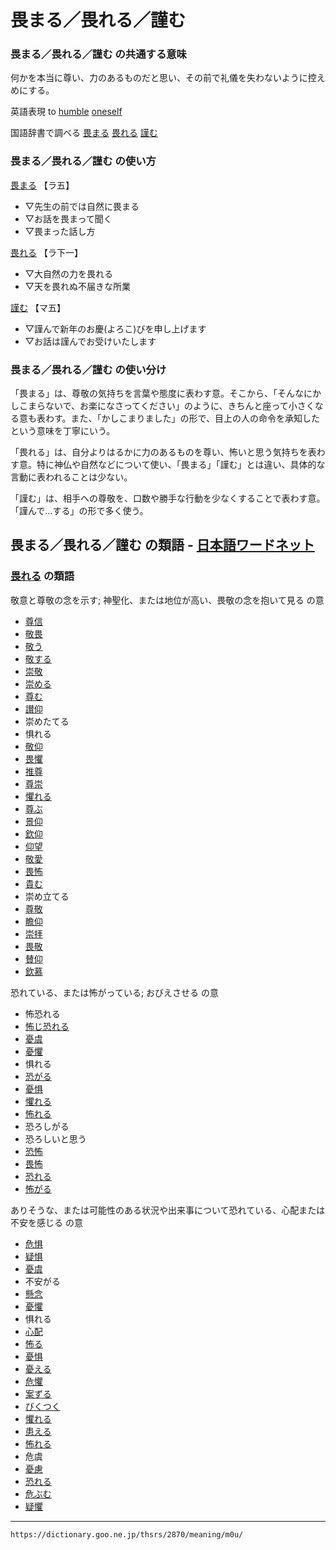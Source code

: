 # 畏まる／畏れる／謹む
### 畏まる／畏れる／謹む の共通する意味

何かを本当に尊い、力のあるものだと思い、その前で礼儀を失わないように控えめにする。

英語表現 to [humble](https://dictionary.goo.ne.jp/word/en/humble/#ej-41898) [oneself](https://dictionary.goo.ne.jp/word/en/oneself/#ej-59104)

国語辞書で調べる [畏まる](https://dictionary.goo.ne.jp/word/%E7%95%8F%E3%81%BE%E3%82%8B/#jn-40482) [畏れる](https://dictionary.goo.ne.jp/word/%E6%81%90%E3%82%8C%E3%82%8B/#jn-31379) [謹む](https://dictionary.goo.ne.jp/word/%E6%85%8E%E3%82%80_%28%E3%81%A4%E3%81%A4%E3%81%97%E3%82%80%29/#jn-147667)

### 畏まる／畏れる／謹む の使い方

[畏まる](https://dictionary.goo.ne.jp/word/%E7%95%8F%E3%81%BE%E3%82%8B/#jn-40482) 【ラ五】

- ▽先生の前では自然に畏まる
- ▽お話を畏まって聞く
- ▽畏まった話し方

[畏れる](https://dictionary.goo.ne.jp/word/%E6%81%90%E3%82%8C%E3%82%8B/#jn-31379) 【ラ下一】

- ▽大自然の力を畏れる
- ▽天を畏れぬ不届きな所業

[謹む](https://dictionary.goo.ne.jp/word/%E6%85%8E%E3%82%80_%28%E3%81%A4%E3%81%A4%E3%81%97%E3%82%80%29/#jn-147667) 【マ五】

- ▽謹んで新年のお慶(よろこ)びを申し上げます
- ▽お話は謹んでお受けいたします

### 畏まる／畏れる／謹む の使い分け

「畏まる」は、尊敬の気持ちを言葉や態度に表わす意。そこから、「そんなにかしこまらないで、お楽になさってください」のように、きちんと座って小さくなる意も表わす。また、「かしこまりました」の形で、目上の人の命令を承知したという意味を丁寧にいう。

「畏れる」は、自分よりはるかに力のあるものを尊い、怖いと思う気持ちを表わす意。特に神仏や自然などについて使い、「畏まる」「謹む」とは違い、具体的な言動に表われることは少ない。

「謹む」は、相手への尊敬を、口数や勝手な行動を少なくすることで表わす意。「謹んで…する」の形で多く使う。

畏まる／畏れる／謹む の類語 - [日本語ワードネット](http://compling.hss.ntu.edu.sg/wnja/)
------------------------------------------------------------------

### [畏れる](https://dictionary.goo.ne.jp/word/%E6%81%90%E3%82%8C%E3%82%8B/#jn-31379) の類語

敬意と尊敬の念を示す; 神聖化、または地位が高い、畏敬の念を抱いて見る の意

-   [尊信](https://dictionary.goo.ne.jp/word/%E5%B0%8A%E4%BF%A1/#jn-132045)
-   [敬畏](https://dictionary.goo.ne.jp/word/%E6%95%AC%E7%95%8F/#jn-66001)
-   [敬う](https://dictionary.goo.ne.jp/word/%E6%95%AC%E3%81%86/#jn-20625)
-   [敬する](https://dictionary.goo.ne.jp/word/%E6%95%AC%E3%81%99%E3%82%8B/#jn-66692)
-   [崇敬](https://dictionary.goo.ne.jp/word/%E5%B4%87%E6%95%AC/#jn-117041)
-   [崇める](https://dictionary.goo.ne.jp/word/%E5%B4%87%E3%82%81%E3%82%8B/#jn-2283)
-   [尊む](https://dictionary.goo.ne.jp/srch/jn/尊む/m1u/)
-   [讃仰](https://dictionary.goo.ne.jp/word/%E9%91%BD%E4%BB%B0_%28%E3%81%95%E3%82%93%E3%81%8E%E3%82%87%E3%81%86%29/#jn-90423)
-   崇めたてる
-   惧れる
-   [敬仰](https://dictionary.goo.ne.jp/word/%E6%95%AC%E4%BB%B0/#jn-66181)
-   [畏懼](https://dictionary.goo.ne.jp/word/%E7%95%8F%E6%87%BC/#jn-10548)
-   [推尊](https://dictionary.goo.ne.jp/word/%E6%8E%A8%E5%B0%8A/#jn-116592)
-   [尊崇](https://dictionary.goo.ne.jp/srch/jn/尊崇/m1u/)
-   [懼れる](https://dictionary.goo.ne.jp/word/%E6%81%90%E3%82%8C%E3%82%8B/#jn-31379)
-   [尊ぶ](https://dictionary.goo.ne.jp/srch/jn/尊ぶ/m1u/)
-   [景仰](https://dictionary.goo.ne.jp/srch/jn/景仰/m1u/)
-   [欽仰](https://dictionary.goo.ne.jp/srch/jn/欽仰/m1u/)
-   [仰望](https://dictionary.goo.ne.jp/word/%E4%BB%B0%E6%9C%9B/#jn-57037)
-   [敬愛](https://dictionary.goo.ne.jp/word/%E6%95%AC%E6%84%9B/#jn-65989)
-   [畏怖](https://dictionary.goo.ne.jp/word/%E7%95%8F%E6%80%96/#jn-14663)
-   [貴む](https://dictionary.goo.ne.jp/srch/jn/貴む/m1u/)
-   崇め立てる
-   [尊敬](https://dictionary.goo.ne.jp/srch/jn/尊敬/m1u/)
-   [瞻仰](https://dictionary.goo.ne.jp/srch/jn/瞻仰/m1u/)
-   [崇拝](https://dictionary.goo.ne.jp/word/%E5%B4%87%E6%8B%9D/#jn-117170)
-   [畏敬](https://dictionary.goo.ne.jp/word/%E7%95%8F%E6%95%AC/#jn-10703)
-   [賛仰](https://dictionary.goo.ne.jp/word/%E9%91%BD%E4%BB%B0_%28%E3%81%95%E3%82%93%E3%81%8E%E3%82%87%E3%81%86%29/#jn-90423)
-   [欽慕](https://dictionary.goo.ne.jp/word/%E6%AC%BD%E6%85%95/#jn-59774)

恐れている、または怖がっている; おびえさせる の意

-   怖恐れる
-   [怖じ恐れる](https://dictionary.goo.ne.jp/word/%E6%80%96%E3%81%98%E6%81%90%E3%82%8C%E3%82%8B/#jn-30931)
-   [憂虞](https://dictionary.goo.ne.jp/word/%E6%86%82%E6%83%A7/#jn-224031)
-   [憂懼](https://dictionary.goo.ne.jp/word/%E6%86%82%E6%87%BC/#jn-224029)
-   惧れる
-   [恐がる](https://dictionary.goo.ne.jp/word/%E6%80%96%E3%81%8C%E3%82%8B/#jn-250138)
-   [憂惧](https://dictionary.goo.ne.jp/word/%E6%86%82%E6%83%A7/#jn-224031)
-   [懼れる](https://dictionary.goo.ne.jp/word/%E6%81%90%E3%82%8C%E3%82%8B/#jn-31379)
-   [怖れる](https://dictionary.goo.ne.jp/word/%E6%81%90%E3%82%8C%E3%82%8B/#jn-31379)
-   恐ろしがる
-   恐ろしいと思う
-   [恐怖](https://dictionary.goo.ne.jp/word/%E6%81%90%E6%80%96/#jn-56984)
-   [畏怖](https://dictionary.goo.ne.jp/word/%E7%95%8F%E6%80%96/#jn-14663)
-   [恐れる](https://dictionary.goo.ne.jp/word/%E6%81%90%E3%82%8C%E3%82%8B/#jn-31379)
-   [怖がる](https://dictionary.goo.ne.jp/word/%E6%80%96%E3%81%8C%E3%82%8B/#jn-250138)

ありそうな、または可能性のある状況や出来事について恐れている、心配または不安を感じる の意

-   [危惧](https://dictionary.goo.ne.jp/word/%E5%8D%B1%E6%83%A7/#jn-51117)
-   [疑惧](https://dictionary.goo.ne.jp/word/%E7%96%91%E6%83%A7/#jn-51121)
-   [憂虞](https://dictionary.goo.ne.jp/word/%E6%86%82%E6%83%A7/#jn-224031)
-   不安がる
-   [懸念](https://dictionary.goo.ne.jp/srch/jn/懸念/m1u/)
-   [憂懼](https://dictionary.goo.ne.jp/word/%E6%86%82%E6%87%BC/#jn-224029)
-   惧れる
-   [心配](https://dictionary.goo.ne.jp/word/%E5%BF%83%E9%85%8D/#jn-115409)
-   [怖る](https://dictionary.goo.ne.jp/word/%E6%81%90%E3%82%8B/#jn-31367)
-   [憂惧](https://dictionary.goo.ne.jp/word/%E6%86%82%E6%83%A7/#jn-224031)
-   [憂える](https://dictionary.goo.ne.jp/word/%E6%86%82%E3%81%88%E3%82%8B/#jn-21208)
-   [危懼](https://dictionary.goo.ne.jp/word/%E5%8D%B1%E6%87%BC/#jn-51094)
-   [案ずる](https://dictionary.goo.ne.jp/word/%E6%A1%88%E3%81%9A%E3%82%8B/#jn-8563)
-   [びくつく](https://dictionary.goo.ne.jp/word/%E3%81%B3%E3%81%8F%E3%81%A4%E3%81%8F/#jn-184019)
-   [懼れる](https://dictionary.goo.ne.jp/word/%E6%81%90%E3%82%8C%E3%82%8B/#jn-31379)
-   [患える](https://dictionary.goo.ne.jp/word/%E6%86%82%E3%81%88%E3%82%8B/#jn-21208)
-   [怖れる](https://dictionary.goo.ne.jp/word/%E6%81%90%E3%82%8C%E3%82%8B/#jn-31379)
-   危虞
-   [憂慮](https://dictionary.goo.ne.jp/word/%E6%86%82%E6%85%AE/#jn-224762)
-   [恐れる](https://dictionary.goo.ne.jp/word/%E6%81%90%E3%82%8C%E3%82%8B/#jn-31379)
-   [危ぶむ](https://dictionary.goo.ne.jp/word/%E5%8D%B1%E3%81%B6%E3%82%80/#jn-6904)
-   [疑懼](https://dictionary.goo.ne.jp/word/%E7%96%91%E6%87%BC/#jn-51120)

---
`https://dictionary.goo.ne.jp/thsrs/2870/meaning/m0u/`